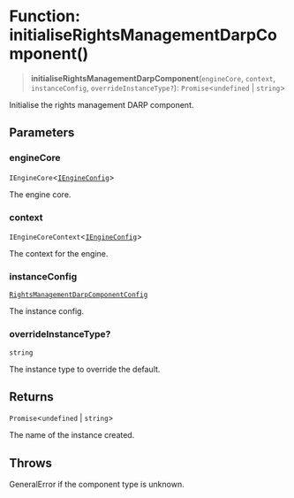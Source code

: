 # Function: initialiseRightsManagementDarpComponent()

> **initialiseRightsManagementDarpComponent**(`engineCore`, `context`, `instanceConfig`, `overrideInstanceType?`): `Promise`\<`undefined` \| `string`\>

Initialise the rights management DARP component.

## Parameters

### engineCore

`IEngineCore`\<[`IEngineConfig`](../interfaces/IEngineConfig.md)\>

The engine core.

### context

`IEngineCoreContext`\<[`IEngineConfig`](../interfaces/IEngineConfig.md)\>

The context for the engine.

### instanceConfig

[`RightsManagementDarpComponentConfig`](../type-aliases/RightsManagementDarpComponentConfig.md)

The instance config.

### overrideInstanceType?

`string`

The instance type to override the default.

## Returns

`Promise`\<`undefined` \| `string`\>

The name of the instance created.

## Throws

GeneralError if the component type is unknown.
